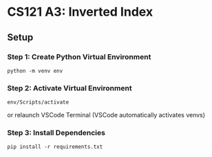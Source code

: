 # CS121 A3: Inverted Index
## Setup
### Step 1: Create Python Virtual Environment
```
python -m venv env
```

### Step 2: Activate Virtual Environment
```
env/Scripts/activate
```
or relaunch VSCode Terminal (VSCode automatically activates venvs)

### Step 3: Install Dependencies
```
pip install -r requirements.txt
```